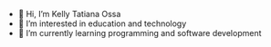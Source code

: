 - 👋 Hi, I’m Kelly Tatiana Ossa
- 👀 I’m interested in education and technology
- 🌱 I’m currently learning programming and software development
